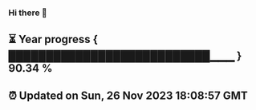 ### Hi there 👋
⏳ Year progress { ███████████████████████████▁▁▁ } 90.34 %
---
⏰ Updated on Sun, 26 Nov 2023 18:08:57 GMT
---
